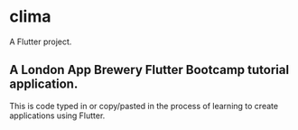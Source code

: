# clima

A Flutter project.

## A London App Brewery Flutter Bootcamp tutorial application.

This is code typed in or copy/pasted in the process of learning to create applications using Flutter.

